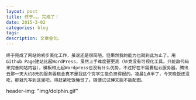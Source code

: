 ```yaml
---
layout: post
title: 终于。。。完成了！
date: 2015-3-02
categories: blog
tags: 
description: 文章金句。
---
```


    终于完成了网站的初步美化工作，虽说还是很简陋，但果然我的能力也就到此为止了。用Github Page建站比起WordPress，虽然上手难度要更高（毕竟没有可视化工具，只能敲代码来完善网站内容），模板相比起Wordpress也没有什么优势，不过好在不需要租云服务器。腾讯云那一天大约8元的服务器租金真不是我这个穷学生能负担得起的。凌晨1点半了，今天晚饭还没吃，那就先写到这里吧，得赶紧吃饭睡觉了。随便试试博文能不能配图。

header-img: "img/dolphin.gif" 
